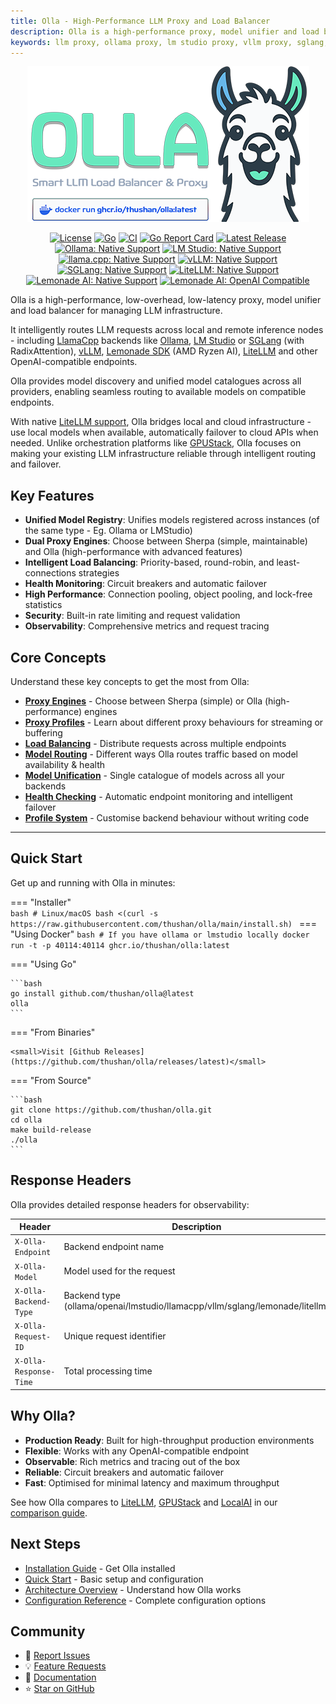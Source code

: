 ```yaml
---
title: Olla - High-Performance LLM Proxy and Load Balancer
description: Olla is a high-performance proxy, model unifier and load balancer for Ollama, LM Studio, vLLM, SGLang, Lemonade SDK and OpenAI-compatible LLM backends. Unified model catalogues, intelligent routing, and automatic failover.
keywords: llm proxy, ollama proxy, lm studio proxy, vllm proxy, sglang, lemonade sdk, model unification, load balancer, ai infrastructure
---
```


<div align="center">
  <img src="assets/images/banner.png" alt="Olla - LLM Proxy & Load Balancer" style="max-width: 100%; height: auto;">
  <p>
    <a href="https://github.com/thushan/olla/blob/master/LICENSE"><img src="https://img.shields.io/github/license/thushan/olla" alt="License"></a>
    <a href="https://golang.org/"><img src="https://img.shields.io/github/go-mod/go-version/thushan/olla" alt="Go"></a>
    <a href="https://github.com/thushan/olla/actions/workflows/ci.yml"><img src="https://github.com/thushan/olla/actions/workflows/ci.yml/badge.svg?branch=main" alt="CI"></a>
    <a href="https://goreportcard.com/report/github.com/thushan/olla"><img src="https://goreportcard.com/badge/github.com/thushan/olla" alt="Go Report Card"></a>
    <a href="https://github.com/thushan/olla/releases/latest"><img src="https://img.shields.io/github/release/thushan/olla" alt="Latest Release"></a> <br />
    <a href="https://ollama.com"><img src="https://img.shields.io/badge/Ollama-native-lightgreen.svg" alt="Ollama: Native Support"></a>
    <a href="https://lmstudio.ai/"><img src="https://img.shields.io/badge/LM Studio-native-lightgreen.svg" alt="LM Studio: Native Support"></a>
    <a href="https://github.com/ggerganov/llama.cpp"><img src="https://img.shields.io/badge/llama.cpp-native-lightgreen.svg" alt="llama.cpp: Native Support"></a>
    <a href="https://github.com/vllm-project/vllm"><img src="https://img.shields.io/badge/vLLM-native-lightgreen.svg" alt="vLLM: Native Support"></a>
    <a href="https://github.com/sgl-project/sglang"><img src="https://img.shields.io/badge/SGLang-native-lightgreen.svg" alt="SGLang: Native Support"></a>
    <a href="https://github.com/BerriAI/litellm"><img src="https://img.shields.io/badge/LiteLLM-native-lightgreen.svg" alt="LiteLLM: Native Support"></a>
    <a href="https://github.com/lemonade-sdk/lemonade"><img src="https://img.shields.io/badge/Lemonade-native-lightgreen.svg" alt="Lemonade AI: Native Support"></a>
    <a href="https://github.com/InternLM/lmdeploy"><img src="https://img.shields.io/badge/LM Deploy-openai-lightblue.svg" alt="Lemonade AI: OpenAI Compatible"></a> 
  </P>
</div>

Olla is a high-performance, low-overhead, low-latency proxy, model unifier and load balancer for managing LLM infrastructure. 

It intelligently routes LLM requests across local and remote inference nodes - including [LlamaCpp](https://github.com/ggerganov/llama.cpp) backends like [Ollama](https://github.com/ollama/ollama), [LM Studio](https://lmstudio.ai/) or [SGLang](https://github.com/sgl-project/sglang) (with RadixAttention), [vLLM](https://github.com/vllm-project/vllm), [Lemonade SDK](https://lemonade-server.ai) (AMD Ryzen AI), [LiteLLM](https://github.com/BerriAI/litellm) and other OpenAI-compatible endpoints.

Olla provides model discovery and unified model catalogues across all providers, enabling seamless routing to available models on compatible endpoints.

With native [LiteLLM support](integrations/backend/litellm.md), Olla bridges local and cloud infrastructure - use local models when available, automatically failover to cloud APIs when needed. Unlike orchestration platforms like [GPUStack](compare/gpustack.md), Olla focuses on making your existing LLM infrastructure reliable through intelligent routing and failover.

## Key Features

- **Unified Model Registry**: Unifies models registered across instances (of the same type - Eg. Ollama or LMStudio)
- **Dual Proxy Engines**: Choose between Sherpa (simple, maintainable) and Olla (high-performance with advanced features)
- **Intelligent Load Balancing**: Priority-based, round-robin, and least-connections strategies
- **Health Monitoring**: Circuit breakers and automatic failover
- **High Performance**: Connection pooling, object pooling, and lock-free statistics
- **Security**: Built-in rate limiting and request validation
- **Observability**: Comprehensive metrics and request tracing

## Core Concepts

Understand these key concepts to get the most from Olla:

- **[Proxy Engines](concepts/proxy-engines.md)** - Choose between Sherpa (simple) or Olla (high-performance) engines
- **[Proxy Profiles](concepts/proxy-profiles.md)** - Learn about different proxy behaviours for streaming or buffering
- **[Load Balancing](concepts/load-balancing.md)** - Distribute requests across multiple endpoints
- **[Model Routing](concepts/model-routing.md)** - Different ways Olla routes traffic based on model availability & health
- **[Model Unification](concepts/model-unification.md)** - Single catalogue of models across all your backends
- **[Health Checking](concepts/health-checking.md)** - Automatic endpoint monitoring and intelligent failover
- **[Profile System](concepts/profile-system.md)** - Customise backend behaviour without writing code

---

## Quick Start

Get up and running with Olla in minutes:

=== "Installer"    
    ```bash
    # Linux/macOS
    bash <(curl -s https://raw.githubusercontent.com/thushan/olla/main/install.sh)
    ```
=== "Using Docker"
    ```bash
    # If you have ollama or lmstudio locally
    docker run -t -p 40114:40114 ghcr.io/thushan/olla:latest
    ```

=== "Using Go"

    ```bash
    go install github.com/thushan/olla@latest
    olla
    ```

=== "From Binaries"

    <small>Visit [Github Releases](https://github.com/thushan/olla/releases/latest)</small>

=== "From Source"

    ```bash
    git clone https://github.com/thushan/olla.git
    cd olla
    make build-release
    ./olla
    ```

## Response Headers

Olla provides detailed response headers for observability:

| Header | Description |
|--------|-------------|
| `X-Olla-Endpoint` | Backend endpoint name |
| `X-Olla-Model` | Model used for the request |
| `X-Olla-Backend-Type` | Backend type (ollama/openai/lmstudio/llamacpp/vllm/sglang/lemonade/litellm) |
| `X-Olla-Request-ID` | Unique request identifier |
| `X-Olla-Response-Time` | Total processing time |

## Why Olla?

- **Production Ready**: Built for high-throughput production environments
- **Flexible**: Works with any OpenAI-compatible endpoint
- **Observable**: Rich metrics and tracing out of the box
- **Reliable**: Circuit breakers and automatic failover
- **Fast**: Optimised for minimal latency and maximum throughput

See how Olla compares to [LiteLLM](compare/litellm.md), [GPUStack](compare/gpustack.md) and [LocalAI](compare/localai.md) in our [comparison guide](compare/overview.md).

## Next Steps

- [Installation Guide](getting-started/installation.md) - Get Olla installed
- [Quick Start](getting-started/quickstart.md) - Basic setup and configuration
- [Architecture Overview](development/architecture.md) - Understand how Olla works
- [Configuration Reference](configuration/reference.md) - Complete configuration options

## Community

- 🐛 [Report Issues](https://github.com/thushan/olla/issues)
- 💡 [Feature Requests](https://github.com/thushan/olla/discussions)
- 📖 [Documentation](https://thushan.github.io/olla/)
- ⭐ [Star on GitHub](https://github.com/thushan/olla)